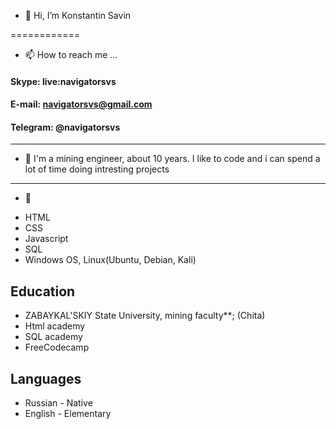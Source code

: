 - 👋 Hi, I’m Konstantin Savin

============

- 📫 How to reach me ...

#### Skype: live:navigatorsvs
#### E-mail: navigatorsvs@gmail.com
#### Telegram: @navigatorsvs


----------
- 👀
I'm a mining engineer, about 10 years. I like to code and i can spend a lot of time doing intresting projects
----------
- 🌱 

* HTML
* CSS
* Javascript
* SQL
* Windows OS, Linux(Ubuntu, Debian, Kali)

Education
---------

* ZABAYKAL'SKIY State University, mining faculty**; (Chita)
* Html academy
* SQL academy
* FreeCodecamp


Languages
----------------------------------------
* Russian - Native
* English - Elementary
